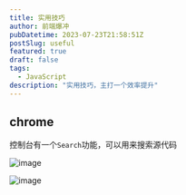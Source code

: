 ```yaml
---
title: 实用技巧
author: 前端爆冲
pubDatetime: 2023-07-23T21:58:51Z
postSlug: useful
featured: true
draft: false
tags:
  - JavaScript
description: "实用技巧，主打一个效率提升"
---
```


## chrome

控制台有一个`Search`功能，可以用来搜索源代码

![image](https://github.com/brenner8023/astro-paper/assets/31237954/55c6242f-3376-4e2a-aa66-51c7ec3ea702)

![image](https://github.com/brenner8023/astro-paper/assets/31237954/5ca0cc7e-cb0b-446f-bdc4-9f1cefa5b5c4)
